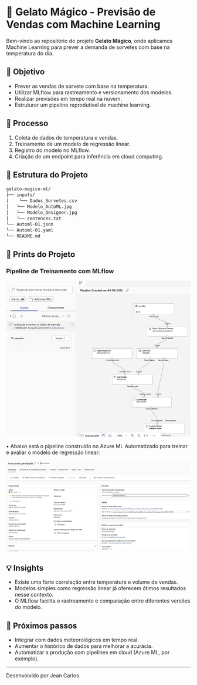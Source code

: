 
# 🍦 Gelato Mágico - Previsão de Vendas com Machine Learning

Bem-vindo ao repositório do projeto **Gelato Mágico**, onde aplicamos Machine Learning para prever a demanda de sorvetes com base na temperatura do dia.

## 🎯 Objetivo

- Prever as vendas de sorvete com base na temperatura.
- Utilizar MLflow para rastreamento e versionamento dos modelos.
- Realizar previsões em tempo real na nuvem.
- Estruturar um pipeline reprodutível de machine learning.

## 🧠 Processo

1. Coleta de dados de temperatura e vendas.
2. Treinamento de um modelo de regressão linear.
3. Registro do modelo no MLflow.
4. Criação de um endpoint para inferência em cloud computing.

## 📁 Estrutura do Projeto

```
gelato-magico-ml/
├── inputs/
|    └── Dados_Sorvetes.csv
│   └── Modelo_AutoML.jpg
│   └── Modelo_Designer.jpg
|   └── sentences.txt
└── Automl-01.json
└── Automl-01.yaml
└── README.md
```

## 📸 Prints do Projeto

### Pipeline de Treinamento com MLflow
![pipeline](https://raw.githubusercontent.com/jcvieira99/gelato-magico-ml/refs/heads/main/inputs/Modelo_Designer.jpg)

• Abaixo está o pipeline construído no Azure ML Automatizado para treinar e avaliar o modelo de regressão linear:

![pipeline](https://raw.githubusercontent.com/jcvieira99/gelato-magico-ml/refs/heads/main/inputs/Modelo_AutoML.jpg)

## 💡 Insights

- Existe uma forte correlação entre temperatura e volume de vendas.
- Modelos simples como regressão linear já oferecem ótimos resultados nesse contexto.
- O MLflow facilita o rastreamento e comparação entre diferentes versões do modelo.

## 🚀 Próximos passos

- Integrar com dados meteorológicos em tempo real.
- Aumentar o histórico de dados para melhorar a acurácia.
- Automatizar a produção com pipelines em cloud (Azure ML, por exemplo).

---

Desenvolvido por Jean Carlos
